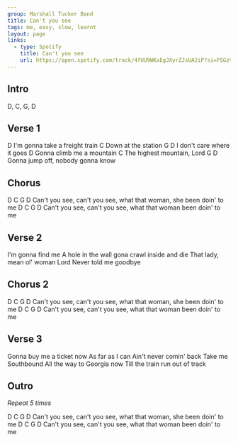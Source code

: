 ```yaml
---
group: Marshall Tucker Band
title: Can't you see
tags: me, easy, slow, learnt
layout: page
links:
  - type: Spotify
    title: Can't you see
    url: https://open.spotify.com/track/4fUU9WKxEgJXyrZJsUA2iP?si=PSGzVVw2S3ORCX5ts516wA
---
```


## Intro

D, C, G, D

## Verse 1

D
I'm gonna take a freight train
C
Down at the station
G                     D
I don't care where it goes
D
Gonna climb me a mountain
C
The highest mountain, Lord
G                       D
Gonna jump off, nobody gonna know

## Chorus

D              C              G                           D
Can't you see, can't you see, what that woman, she been doin' to me
D              C              G                       D
Can't you see, can't you see, what that woman been doin' to me

## Verse 2

I'm gonna find me
A hole in the wall
gona crawl inside and die
That lady, mean ol' woman Lord
Never told me goodbye

## Chorus 2

D              C              G                           D
Can't you see, can't you see, what that woman, she been doin' to me
D              C              G                       D
Can't you see, can't you see, what that woman been doin' to me

## Verse 3

Gonna buy me a ticket now
As far as I can
Ain't never comin' back
Take me Southbound
All the way to Georgia now
Till the train run out of track

## Outro

*Repeat 5 times*

D              C              G                           D
Can't you see, can't you see, what that woman, she been doin' to me
D              C              G                       D
Can't you see, can't you see, what that woman been doin' to me

